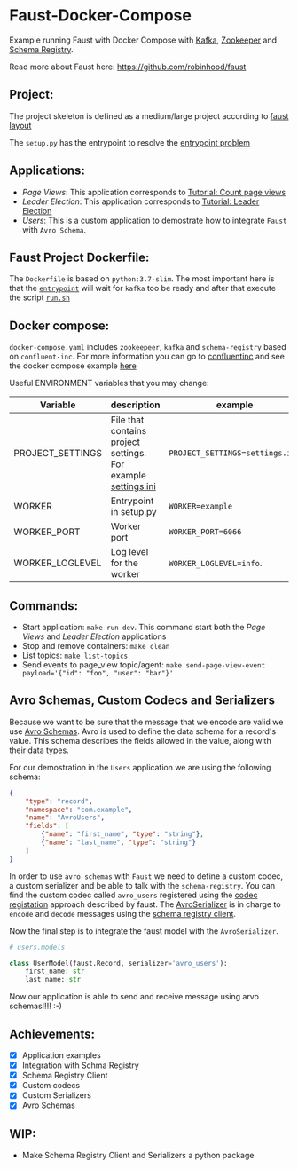 Faust-Docker-Compose
====================

Example running Faust with Docker Compose with [Kafka](https://kafka.apache.org/), [Zookeeper](https://zookeeper.apache.org/) and [Schema Registry](https://docs.confluent.io/current/schema-registry/docs/index.html). 

Read more about Faust here: 
https://github.com/robinhood/faust

Project:
--------

The project skeleton is defined as a medium/large project according to [faust layout](https://faust.readthedocs.io/en/latest/userguide/application.html#projects-and-directory-layout)

The `setup.py` has the entrypoint to resolve the [entrypoint problem](https://faust.readthedocs.io/en/latest/userguide/application.html#problem-entrypoint)


Applications:
-------------

* *Page Views*: This application corresponds to [Tutorial: Count page views](https://faust.readthedocs.io/en/latest/playbooks/pageviews.html)
* *Leader Election*: This application corresponds to [Tutorial: Leader Election](https://faust.readthedocs.io/en/latest/playbooks/leaderelection.html)
* *Users*: This is a custom application to demostrate how to integrate `Faust` with `Avro Schema`.


Faust Project Dockerfile: 
-------------------------

The `Dockerfile` is based on  `python:3.7-slim`. The most important here is that the [`entrypoint`]() will wait for `kafka` too be ready and after that execute the script [`run.sh`]()


Docker compose:
---------------

`docker-compose.yaml` includes `zookeepeer`, `kafka` and `schema-registry` based on `confluent-inc`.
For more information you can go to [confluentinc](https://docs.confluent.io/current/installation/docker/docs/index.html) and see the docker compose example [here](https://github.com/confluentinc/cp-docker-images/blob/master/examples/cp-all-in-one/docker-compose.yml#L23-L48)

Useful ENVIRONMENT variables that you may change:

|Variable| description  | example |
|--------|--------------|---------|
| PROJECT_SETTINGS       | File that contains project settings. For example [settings.ini](https://github.com/marcosschroh/faust-example/blob/master/settings.ini)|   `PROJECT_SETTINGS=settings.ini`|
| WORKER | Entrypoint in setup.py | `WORKER=example`|
| WORKER_PORT | Worker port | `WORKER_PORT=6066` |
| WORKER_LOGLEVEL | Log level for the worker | `WORKER_LOGLEVEL=info`. |


Commands:
---------

* Start application: `make run-dev`. This command start both the *Page Views* and *Leader Election* applications
* Stop and remove containers: `make clean`
* List topics: `make list-topics`
* Send events to page_view topic/agent: `make send-page-view-event payload='{"id": "foo", "user": "bar"}'`


Avro Schemas, Custom Codecs and Serializers
-------------------------------------------

Because we want to be sure that the message that we encode are valid we use [Avro Schemas](https://docs.oracle.com/database/nosql-12.1.3.1/GettingStartedGuide/avroschemas.html).
Avro is used to define the data schema for a record's value. This schema describes the fields allowed in the value, along with their data types.

For our demostration in the `Users` application we are using the following schema:

```json
{
    "type": "record",
    "namespace": "com.example",
    "name": "AvroUsers",
    "fields": [
        {"name": "first_name", "type": "string"},
        {"name": "last_name", "type": "string"}
    ]
}
```

In order to use `avro schemas` with `Faust` we need to define a custom codec, a custom serializer and be able to talk with the `schema-registry`.
You can find the custom codec called `avro_users` registered using the [codec registation](https://faust.readthedocs.io/en/latest/userguide/models.html#codec-registry) approach described by faust.
The [AvroSerializer](https://github.com/marcosschroh/faust-docker-compose-example/blob/master/faust-project/example/helpers/avro/serializer/faust_avro_serializer.py#L8) is in charge to `encode` and `decode` messages using the [schema registry client](https://github.com/marcosschroh/faust-docker-compose-example/blob/master/faust-project/example/helpers/avro/schema_registry/client.py#L43).

Now the final step is to integrate the faust model with the `AvroSerializer`.

```python
# users.models

class UserModel(faust.Record, serializer='avro_users'):
    first_name: str
    last_name: str
```
 
 Now our application is able to send and receive message using arvo schemas!!!! :-)


Achievements:
----
* [x] Application examples
* [x] Integration with Schma Registry
* [x] Schema Registry Client
* [x] Custom codecs
* [x] Custom Serializers
* [x] Avro Schemas

WIP:
----
* Make Schema Registry Client and Serializers a python package